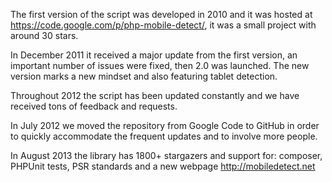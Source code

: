The first version of the script was developed in 2010 and it was hosted at https://code.google.com/p/php-mobile-detect/, it was a small project with around 30 stars.

In December 2011 it received a major update from the first version, an important number of issues were fixed, then 2.0 was launched. The new version marks a new mindset and also featuring tablet detection.

Throughout 2012 the script has been updated constantly and we have received tons of feedback and requests. 

In July 2012 we moved the repository from Google Code to GitHub in order to quickly accommodate the frequent updates and to involve more people.

In August 2013 the library has 1800+ stargazers and support for: composer, PHPUnit tests, PSR standards and a new webpage http://mobiledetect.net
